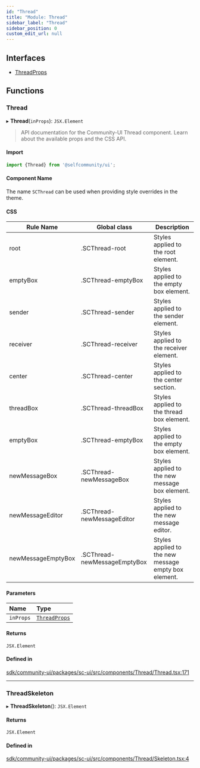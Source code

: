 ```yaml
---
id: "Thread"
title: "Module: Thread"
sidebar_label: "Thread"
sidebar_position: 0
custom_edit_url: null
---
```


## Interfaces

- [ThreadProps](../interfaces/Thread.ThreadProps.md)

## Functions

### Thread

▸ **Thread**(`inProps`): `JSX.Element`

> API documentation for the Community-UI Thread component. Learn about the available props and the CSS API.

#### Import

```jsx
import {Thread} from '@selfcommunity/ui';
```

#### Component Name

The name `SCThread` can be used when providing style overrides in the theme.

#### CSS

|Rule Name|Global class|Description|
|---|---|---|
|root|.SCThread-root|Styles applied to the root element.|
|emptyBox|.SCThread-emptyBox|Styles applied to the empty box element.|
|sender|.SCThread-sender|Styles applied to the sender element.|
|receiver|.SCThread-receiver|Styles applied to the receiver element.|
|center|.SCThread-center|Styles applied to the center section.|
|threadBox|.SCThread-threadBox|Styles applied to the thread box element.|
|emptyBox|.SCThread-emptyBox|Styles applied to the empty box element.|
|newMessageBox|.SCThread-newMessageBox|Styles applied to the new message box element.|
|newMessageEditor|.SCThread-newMessageEditor|Styles applied to the new message editor.|
|newMessageEmptyBox|.SCThread-newMessageEmptyBox|Styles applied to the new message empty box element.|

#### Parameters

| Name | Type |
| :------ | :------ |
| `inProps` | [`ThreadProps`](../interfaces/Thread.ThreadProps.md) |

#### Returns

`JSX.Element`

#### Defined in

[sdk/community-ui/packages/sc-ui/src/components/Thread/Thread.tsx:171](https://github.com/selfcommunity/community-ui/blob/a7bfc2b/packages/sc-ui/src/components/Thread/Thread.tsx#L171)

___

### ThreadSkeleton

▸ **ThreadSkeleton**(): `JSX.Element`

#### Returns

`JSX.Element`

#### Defined in

[sdk/community-ui/packages/sc-ui/src/components/Thread/Skeleton.tsx:4](https://github.com/selfcommunity/community-ui/blob/a7bfc2b/packages/sc-ui/src/components/Thread/Skeleton.tsx#L4)
